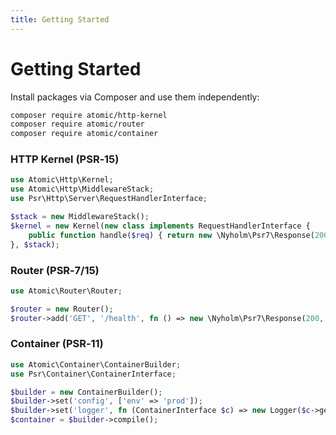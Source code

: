 ```yaml
---
title: Getting Started
---
```


# Getting Started

Install packages via Composer and use them independently:

```bash
composer require atomic/http-kernel
composer require atomic/router
composer require atomic/container
```

### HTTP Kernel (PSR‑15)

```php
use Atomic\Http\Kernel;
use Atomic\Http\MiddlewareStack;
use Psr\Http\Server\RequestHandlerInterface;

$stack = new MiddlewareStack();
$kernel = new Kernel(new class implements RequestHandlerInterface {
    public function handle($req) { return new \Nyholm\Psr7\Response(200); }
}, $stack);
```

### Router (PSR‑7/15)

```php
use Atomic\Router\Router;

$router = new Router();
$router->add('GET', '/health', fn () => new \Nyholm\Psr7\Response(200, [], 'ok'));
```

### Container (PSR‑11)

```php
use Atomic\Container\ContainerBuilder;
use Psr\Container\ContainerInterface;

$builder = new ContainerBuilder();
$builder->set('config', ['env' => 'prod']);
$builder->set('logger', fn (ContainerInterface $c) => new Logger($c->get('config')), shared: true);
$container = $builder->compile();
```

